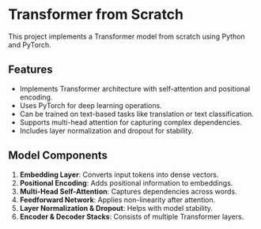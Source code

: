 # Transformer from Scratch

This project implements a Transformer model from scratch using Python and PyTorch.

## Features
- Implements Transformer architecture with self-attention and positional encoding.
- Uses PyTorch for deep learning operations.
- Can be trained on text-based tasks like translation or text classification.
- Supports multi-head attention for capturing complex dependencies.
- Includes layer normalization and dropout for stability.

## Model Components
1. **Embedding Layer**: Converts input tokens into dense vectors.
2. **Positional Encoding**: Adds positional information to embeddings.
3. **Multi-Head Self-Attention**: Captures dependencies across words.
4. **Feedforward Network**: Applies non-linearity after attention.
5. **Layer Normalization & Dropout**: Helps with model stability.
6. **Encoder & Decoder Stacks**: Consists of multiple Transformer layers.





